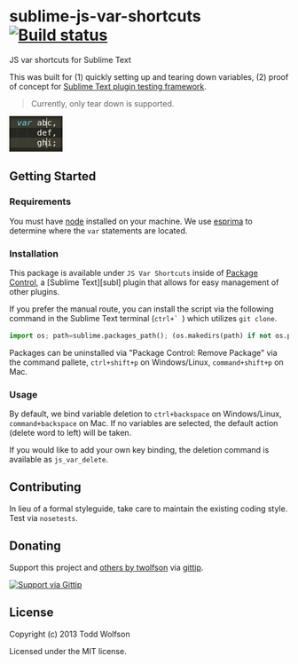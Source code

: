 # sublime-js-var-shortcuts [![Build status](https://travis-ci.org/twolfson/sublime-js-var-shortcuts.png?branch=master)](https://travis-ci.org/twolfson/sublime-js-var-shortcuts)

JS var shortcuts for Sublime Text

This was built for (1) quickly setting up and tearing down variables, (2) proof of concept for [Sublime Text plugin testing framework][sublime-plugin-tests].

> Currently, only tear down is supported.

[sublime-plugin-tests]: https://github.com/twolfson/sublime-plugin-tests/

![Deletion screencast](docs/screencast.gif)

## Getting Started
### Requirements
You must have [node][] installed on your machine. We use [esprima][] to determine where the `var` statements are located.

[node]: http://nodejs.org/
[esprima]: http://esprima.org/

### Installation
This package is available under `JS Var Shortcuts` inside of [Package Control][pkg-control], a [Sublime Text][subl] plugin that allows for easy management of other plugins.

[pkg-control]: http://wbond.net/sublime_packages/package_control

If you prefer the manual route, you can install the script via the following command in the Sublime Text terminal (``ctrl+` ``) which utilizes `git clone`.

```python
import os; path=sublime.packages_path(); (os.makedirs(path) if not os.path.exists(path) else None); window.run_command('exec', {'cmd': ['git', 'clone', 'https://github.com/twolfson/sublime-js-var-shortcuts', 'JS Var Shortcuts'], 'working_dir': path})
```

Packages can be uninstalled via "Package Control: Remove Package" via the command pallete, `ctrl+shift+p` on Windows/Linux, `command+shift+p` on Mac.

### Usage
By default, we bind variable deletion to `ctrl+backspace` on Windows/Linux, `command+backspace` on Mac. If no variables are selected, the default action (delete word to left) will be taken.

If you would like to add your own key binding, the deletion command is available as `js_var_delete`.

## Contributing
In lieu of a formal styleguide, take care to maintain the existing coding style. Test via `nosetests`.

## Donating
Support this project and [others by twolfson][gittip] via [gittip][].

[![Support via Gittip][gittip-badge]][gittip]

[gittip-badge]: https://rawgithub.com/twolfson/gittip-badge/master/dist/gittip.png
[gittip]: https://www.gittip.com/twolfson/

## License
Copyright (c) 2013 Todd Wolfson

Licensed under the MIT license.
